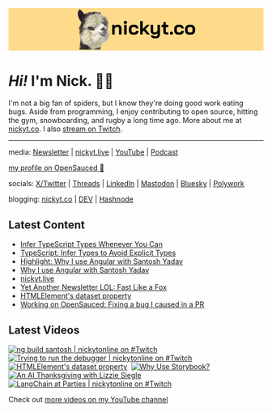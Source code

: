 <a href="https://www.nickyt.co" title="My website"><img src="github-banner.png" alt="An alpaca grinning with the words livecoding.ca beside them" /></a>

# <em>Hi!</em> I'm Nick. 👋🏻

I'm not a big fan of spiders, but I know they're doing good work eating bugs. Aside from programming, I enjoy contributing to open source, hitting the gym, snowboarding, and rugby a long time ago. More about me at [nickyt.co](https://www.nickyt.co). I also [stream on Twitch](https://nickyt.live).

---

media: [Newsletter](https://www.iamdeveloper.com/pages/newsletter/) | [nickyt.live](https://nickyt.live) | [YouTube](https://www.youtube.com/channel/UCBLlEq0co24VFJIMEHNcPOQ) | [Podcast](https://pod.iamdeveloper.com)

[my profile on OpenSauced 🍕](https://insights.opensauced.pizza/user/nickytonline?tab=highlights)

socials: [X/Twitter](https://twitter.com/nickytonline) | [Threads](https://www.threads.net/@nickytonline) | [LinkedIn](https://www.linkedin.com/in/nickytonline) | [Mastodon](https://toot.cafe/@nickytonline) | [Bluesky](https://staging.bsky.app/profile/nickyt.online) | [Polywork](https://polywork.com/nickytonline)

blogging: [nickyt.co](https://www.nickyt.co) | [DEV](https://dev.to/nickytonline) | [Hashnode](https://hashnode.iamdeveloper.com)

## Latest Content

<!-- BLOG-POST-LIST:START -->
- [Infer TypeScript Types Whenever You Can](https://www.twitch.tv/videos/1984891921)
- [TypeScript: Infer Types to Avoid Explicit Types](https://www.nickyt.co/blog/infer-types-to-avoid-explicit-types-1pnn/)
- [Highlight: Why I use Angular with Santosh Yadav](https://www.twitch.tv/videos/1983146003)
- [Why I use Angular with Santosh Yadav](https://www.twitch.tv/videos/1982698669)
- [nickyt.live](https://www.twitch.tv/videos/1982547732)
- [Yet Another Newsletter LOL: Fast Like a Fox](https://buttondown.email/nickytonline/archive/yet-another-newsletter-lol-fast-like-a-fox/)
- [HTMLElement&#39;s dataset property](https://www.twitch.tv/videos/1980518076)
- [Working on OpenSauced: Fixing a bug I caused in a PR](https://www.twitch.tv/videos/1980512711)
<!-- BLOG-POST-LIST:END -->

## Latest Videos

<!-- VIDEO-LIST:START --><div><a href="https://www.youtube.com/watch?v=ITqo8EmGjuQ" title="ng build santosh | nickytonline on #Twitch"><img src="https://i2.ytimg.com/vi/ITqo8EmGjuQ/hqdefault.jpg" alt="ng build santosh | nickytonline on #Twitch" width="360" height="270" /></a>&nbsp;&nbsp;<a href="https://www.youtube.com/watch?v=p6K5eqeEnWQ" title="Trying to run the debugger | nickytonline on #Twitch"><img src="https://i1.ytimg.com/vi/p6K5eqeEnWQ/hqdefault.jpg" alt="Trying to run the debugger | nickytonline on #Twitch" width="360" height="270" /></a>&nbsp;&nbsp;<a href="https://www.youtube.com/watch?v=eSpkar-hNzU" title="HTMLElement's dataset property"><img src="https://i2.ytimg.com/vi/eSpkar-hNzU/hqdefault.jpg" alt="HTMLElement's dataset property" width="360" height="270" /></a>&nbsp;&nbsp;<a href="https://www.youtube.com/watch?v=040YjdhS67Q" title="Why Use Storybook?"><img src="https://i1.ytimg.com/vi/040YjdhS67Q/hqdefault.jpg" alt="Why Use Storybook?" width="360" height="270" /></a>&nbsp;&nbsp;<a href="https://www.youtube.com/watch?v=ykVobDTjocs" title="An AI Thanksgiving with Lizzie Siegle"><img src="https://i2.ytimg.com/vi/ykVobDTjocs/hqdefault.jpg" alt="An AI Thanksgiving with Lizzie Siegle" width="360" height="270" /></a>&nbsp;&nbsp;<a href="https://www.youtube.com/watch?v=3SXmoEFXc50" title="LangChain at Parties | nickytonline on #Twitch"><img src="https://i4.ytimg.com/vi/3SXmoEFXc50/hqdefault.jpg" alt="LangChain at Parties | nickytonline on #Twitch" width="360" height="270" /></a>&nbsp;&nbsp;</div><!-- VIDEO-LIST:END -->

Check out [more videos on my YouTube channel](https://www.youtube.com/channel/UCBLlEq0co24VFJIMEHNcPOQ)
